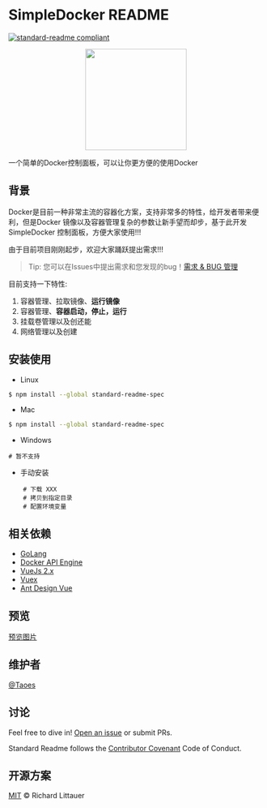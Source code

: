 # SimpleDocker README

[![standard-readme compliant](https://img.shields.io/badge/readme%20style-standard-brightgreen.svg?style=flat-square)](https://github.com/RichardLitt/standard-readme)

<div style="text-align:center">
    <img src="https://pic.zhoutao123.com/lib/simple-docker/logo.png" width="200" alt="""" >
</div>


一个简单的Docker控制面板，可以让你更方便的使用Docker



## 背景

Docker是目前一种非常主流的容器化方案，支持非常多的特性，给开发者带来便利，但是Docker 镜像以及容器管理复杂的参数让新手望而却步，基于此开发 SimpleDocker 控制面板，方便大家使用!!!


由于目前项目刚刚起步，欢迎大家踊跃提出需求!!!

> Tip: 您可以在Issues中提出需求和您发现的bug！[需求 & BUG 管理](https://github.com/taoes/SimpleDocker/issues)


目前支持一下特性:

1. 容器管理、拉取镜像、**运行镜像**
2. 容器管理、**容器启动，停止，运行**
3. 挂载卷管理以及创还能
4. 网络管理以及创建

## 安装使用

+ Linux 

```sh
$ npm install --global standard-readme-spec
```

+ Mac 
```sh
$ npm install --global standard-readme-spec
```

+ Windows 
```shell script
# 暂不支持
```


+ 手动安装
```shell script
    # 下载 XXX
    # 拷贝到指定目录
    # 配置环境变量
```


## 相关依赖

- [GoLang](https://golang.org/)
- [Docker API Engine](https://docs.docker.com/engine/api/sdk/)
- [VueJs 2.x](https://vuejs.org/)
- [Vuex](https://vuex.vuejs.org/) 
- [Ant Design Vue](https://www.antdv.com/docs/vue/introduce-cn/) 

## 预览

[预览图片](./PREVIEW.md)


## 维护者
[@Taoes](https://github.com/taoes)

## 讨论

Feel free to dive in! [Open an issue](https://github.com/RichardLitt/standard-readme/issues/new) or submit PRs.

Standard Readme follows the [Contributor Covenant](http://contributor-covenant.org/version/1/3/0/) Code of Conduct.



## 开源方案

[MIT](LICENSE) © Richard Littauer
